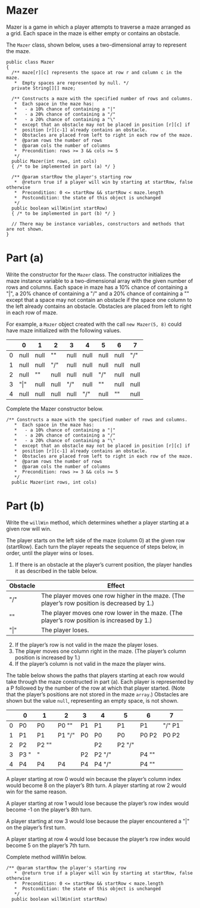 # Mazer
Mazer is a game in which a player attempts to traverse a maze arranged as a grid. 
Each space in the maze is either empty or contains an obstacle.

The `Mazer` class, shown below, uses a two-dimensional array to represent the maze.
```
public class Mazer
{
  /** maze[r][c] represents the space at row r and column c in the maze.
   *  Empty spaces are represented by null. */
  private String[][] maze;

  /** Constructs a maze with the specified number of rows and columns.
   *  Each space in the maze has:
   *   - a 10% chance of containing a "|"
   *   - a 20% chance of containing a "/"
   *   - a 20% chance of containing a "\"
   *  except that an obstacle may not be placed in position [r][c] if
   *  position [r][c-1] already contains an obstacle.
   *  Obstacles are placed from left to right in each row of the maze.
   *  @param rows the number of rows
   *  @param cols the number of columns
   *  Precondition: rows >= 3 && cols >= 5
   */
  public Mazer(int rows, int cols)
  { /* to be implemented in part (a) */ }

  /** @param startRow the player's starting row
   *  @return true if a player will win by starting at startRow, false otherwise
   *  Precondition: 0 <= startRow && startRow < maze.length
   *  Postcondition: the state of this object is unchanged
   */
  public boolean willWin(int startRow)
  { /* to be implemented in part (b) */ }

  // There may be instance variables, constructors and methods that are not shown.
}
```
# Part (a)
Write the constructor for the `Mazer` class. 
The constructor initializes the maze instance variable to a two-dimensional array with the given number of rows and columns. 
Each space in maze has a 10% chance of containing a "|", 
a 20% chance of containing a "/" and a 20% chance of containing a "\" except that a space may not contain an obstacle 
if the space one column to the left already contains an obstacle. 
Obstacles are placed from left to right in each row of maze.

For example, a `Mazer` object created with the call `new Mazer(5, 8)` could have maze initialized with the following values.

| |0|1|2|3|4|5|6|7|
|-|-|-|-|-|-|-|-|-|
|0|null|null|"\"|null|null|null|null|"/"|
|1|null|null|"/"|null|null|null|null|null|
|2|null|"\"|null|null|null|"/"|null|null|
|3|"&#x7c;"|null|null|"/"|null|"\"|null|null|
|4|null|null|null|null|"/"|null|"\"|null|

Complete the Mazer constructor below.
```
/** Constructs a maze with the specified number of rows and columns.
   *  Each space in the maze has:
   *   - a 10% chance of containing a "|"
   *   - a 20% chance of containing a "/"
   *   - a 20% chance of containing a "\"
   *  except that an obstacle may not be placed in position [r][c] if
   *  position [r][c-1] already contains an obstacle.
   *  Obstacles are placed from left to right in each row of the maze.
   *  @param rows the number of rows
   *  @param cols the number of columns
   *  Precondition: rows >= 3 && cols >= 5
   */
  public Mazer(int rows, int cols)
```

# Part (b)
Write the `willWin` method, which determines whether a player starting at a given row will win.

The player starts on the left side of the maze (column 0) at the given row (startRow). Each turn the player repeats the sequence of steps below, in order, until the player wins or loses.

1. If there is an obstacle at the player’s current position, the player handles it as described in the table below.

|Obstacle|Effect|
|--------|------|
|"/"|The player moves one row higher in the maze. (The player’s row position is decreased by 1.)|
|"\"|The player moves one row lower in the maze. (The player’s row position is increased by 1.)|
|"&#x7c;"|The player loses.|

2. If the player’s row is not valid in the maze the player loses.
3. The player moves one column right in the maze. (The player’s column position is increased by 1.)
4. If the player’s column is not valid in the maze the player wins.

The table below shows the paths that players starting at each row would take through the maze constructed in part (a). 
Each player is represented by a P followed by the number of the row at which that player started. 
(Note that the player’s positions are not stored in the maze `array`.) 
Obstacles are shown but the value `null`, representing an empty space, is not shown.

| |0|1|2|3|4|5|6|7|
|-|-|-|-|-|-|-|-|-|
|0|P0|P0|P0 "\"|P1|P1|P1|P1|"/" P1|
|1|P1|P1|P1 "/"|P0|P0|P0|P0 P2|P0 P2|
|2|P2|P2 "\"| | |P2|P2 "/"| | | 
|3|P3 "|"| |P2|P2 "/"| |P4 "\"| | |
|4|P4|P4|P4|P4|P4 "/"| |P4 "\"| |

A player starting at row 0 would win because the player’s column index would become 8 on the player’s 8th turn. A player starting at row 2 would win for the same reason.

A player starting at row 1 would lose because the player’s row index would become -1 on the player’s 8th turn.

A player starting at row 3 would lose because the player encountered a "|" on the player’s first turn.

A player starting at row 4 would lose because the player’s row index would become 5 on the player’s 7th turn.

Complete method willWin below.
```
/** @param startRow the player's starting row
   *  @return true if a player will win by starting at startRow, false otherwise
   *  Precondition: 0 <= startRow && startRow < maze.length
   *  Postcondition: the state of this object is unchanged
   */
  public boolean willWin(int startRow)
  ```
